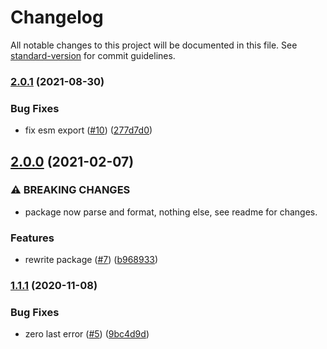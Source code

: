 # Changelog

All notable changes to this project will be documented in this file. See [standard-version](https://github.com/conventional-changelog/standard-version) for commit guidelines.

### [2.0.1](https://github.com/gregberge/content-range/compare/v2.0.0...v2.0.1) (2021-08-30)


### Bug Fixes

* fix esm export ([#10](https://github.com/gregberge/content-range/issues/10)) ([277d7d0](https://github.com/gregberge/content-range/commit/277d7d041dc939fdbc0383446bb0f7373306b45a))

## [2.0.0](https://github.com/gregberge/content-range/compare/v1.1.1...v2.0.0) (2021-02-07)


### ⚠ BREAKING CHANGES

* package now parse and format, nothing else, see readme for changes.

### Features

* rewrite package ([#7](https://github.com/gregberge/content-range/issues/7)) ([b968933](https://github.com/gregberge/content-range/commit/b9689339807eebe37585a1c10353533219df88b2))

### [1.1.1](https://github.com/neoziro/content-range/compare/v1.1.0...v1.1.1) (2020-11-08)


### Bug Fixes

* zero last error ([#5](https://github.com/neoziro/content-range/issues/5)) ([9bc4d9d](https://github.com/neoziro/content-range/commit/9bc4d9d6c1f9dc257638a1679618eff94e909d7d))
